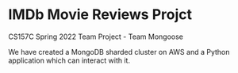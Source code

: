 # IMDb Movie Reviews Projct
CS157C Spring 2022 Team Project - Team Mongoose

We have created a MongoDB sharded cluster on AWS and a Python application which can interact with it.
